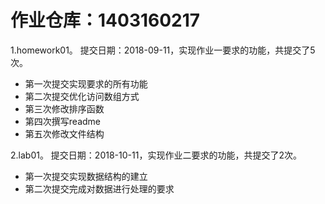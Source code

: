 # 作业仓库：1403160217
1.homework01。 提交日期：2018-09-11，实现作业一要求的功能，共提交了5次。<br>
* 第一次提交实现要求的所有功能
* 第二次提交优化访问数组方式
* 第三次修改排序函数
* 第四次撰写readme
* 第五次修改文件结构<br>

2.lab01。 提交日期：2018-10-11，实现作业二要求的功能，共提交了2次。<br>
* 第一次提交实现数据结构的建立
* 第二次提交完成对数据进行处理的要求
